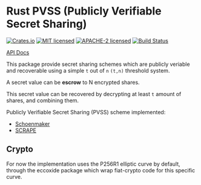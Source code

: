 # Rust PVSS (Publicly Verifiable Secret Sharing)

[![Crates.io][crates-badge]][crates-url]
[![MIT licensed][mit-badge]][mit-url]
[![APACHE-2 licensed][apache2-badge]][apache2-url]
[![Build Status][actions-badge]][actions-url]

[crates-badge]: https://img.shields.io/crates/v/pvss.svg
[crates-url]: https://crates.io/crates/pvss
[mit-badge]: https://img.shields.io/badge/license-MIT-blue.svg
[apache2-badge]: https://img.shields.io/badge/license-APACHE--2-blue.svg
[mit-url]: https://github.com/vincenthz/rust-pvss/blob/master/LICENSE-MIT
[apache2-url]: https://github.com/vincenthz/rust-pvss/blob/master/LICENSE-APACHE
[actions-badge]: https://github.com/vincenthz/rust-pvss/workflows/CI/badge.svg
[actions-url]: https://github.com/vincenthz/rust-pvss/actions?query=workflow%3ACI+branch%3Amaster

[API Docs](https://docs.rs/pvss/latest/pvss)

This package provide secret sharing schemes which are publicly veriable and recoverable
using a simple `t` out of `n` `(t,n)` threshold system.

A secret value can be **escrow** to N encrypted shares.

This secret value can be recovered by decrypting at least `t` amount of shares,
and combining them.

Publicly Verifiable Secret Sharing (PVSS) scheme implemented:

* [Schoenmaker](http://www.win.tue.nl/~berry/papers/crypto99.pdf)
* [SCRAPE](https://eprint.iacr.org/2017/216.pdf)

## Crypto

For now the implementation uses the P256R1 elliptic curve by default, through
the eccoxide package which wrap fiat-crypto code for this specific curve.
